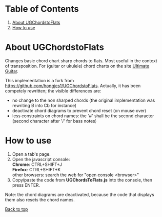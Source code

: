 # Table of Contents
1. [About UGChordstoFlats](#about-ugchordstoflats)
2. [How to use](#how-to-use)

# About UGChordstoFlats
Changes basic chord chart sharp chords to flats. Most useful in the context of transposition.
For (guitar or ukulele) chord charts on the site [Ultimate Guitar](www.ultimate-guitar.com/).

This implementation is a fork from https://github.com/hongjes1/UGChordstoFlats.
Actually, it has been competely rewritten; the visible differences are:
* no change to the non sharped chords (the original implementation was rewriting B into Cb for instance)
* deactivate chord diagrams to prevent chord reset (on mouse over)
* less constraints on chord names: the '#' shall be the second character (second character after '/' for bass notes)

# How to use
1. Open a tab's page.
2. Open the javascript console:<br/>
   **Chrome**: CTRL+SHIFT+J<br/>
   **Firefox**: CTRL+SHIFT+K<br/>
   other browsers: search the web for "open console \<browser\>"  
3. Copy/paste the code from __UGChordsToFlats.js__ into the console, then press ENTER.

Note: the chord diagrams are deactivated, because the code that displays them also resets the chord names.

[Back to top](#table-of-contents)
